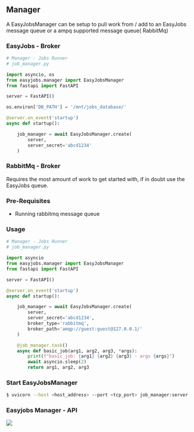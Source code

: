 ## Manager

A EasyJobsManager can be setup to pull work from / add to an EasyJobs message queue or a ampq supported message queue( RabbitMq)

### EasyJobs - Broker

```python
# Manager - Jobs Runner
# job_manager.py

import asyncio, os
from easyjobs.manager import EasyJobsManager
from fastapi import FastAPI

server = FastAPI()

os.environ['DB_PATH'] = '/mnt/jobs_database/'

@server.on_event('startup')
async def startup():

    job_manager = await EasyJobsManager.create(
        server,
        server_secret='abcd1234'
    )

```
### RabbitMq - Broker
Requires the most amount of work to get started with, if in doubt use the EasyJobs queue. 

### Pre-Requisites
- Running rabbitmq message queue

### Usage

```python
# Manager - Jobs Runner
# job_manager.py

import asyncio
from easyjobs.manager import EasyJobsManager
from fastapi import FastAPI

server = FastAPI()

@server.on_event('startup')
async def startup():

    job_manager = await EasyJobsManager.create(
        server,
        server_secret='abcd1234',
        broker_type='rabbitmq',
        broker_path='amqp://guest:guest@127.0.0.1/'
    )

    @job_manager.task()
    async def basic_job(arg1, arg2, arg3, *args):
        print(f"basic_job: {arg1} {arg2} {arg3} - args {args}")
        await asyncio.sleep(2)
        return arg1, arg2, arg3
```

### Start EasyJobsManager

```bash
$ uvicorn --host <host_address> --port <tcp_port> job_manager:server
```

### Easyjobs Manager - API
![](./images/ETL_API.png)